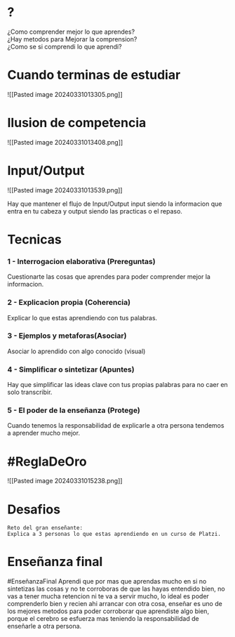
# ?  
<p> ¿Como comprender mejor lo que aprendes? <br>
¿Hay metodos para Mejorar la comprension?<br>
¿Como se si comprendi lo que aprendi?</p>



# Cuando terminas de estudiar 

![[Pasted image 20240331013305.png]]


# Ilusion de competencia

![[Pasted image 20240331013408.png]]


# Input/Output
![[Pasted image 20240331013539.png]]

Hay que mantener el flujo de Input/Output
input siendo la informacion que entra en tu cabeza y output siendo las practicas o el repaso.


# Tecnicas
### 1 - Interrogacion elaborativa (**Prereguntas**)
Cuestionarte las cosas que aprendes para poder comprender mejor la informacion.
### 2 - Explicacion propia (**Coherencia**)
Explicar lo que estas aprendiendo con tus palabras.
### 3 - Ejemplos y metaforas(**Asociar**)
Asociar lo aprendido con algo conocido (visual)
### 4 - Simplificar o sintetizar (**Apuntes**)
Hay que simplificar las ideas clave con tus propias palabras para no caer en solo transcribir.
### 5 - El poder de la enseñanza (**Protege**)
Cuando tenemos la responsabilidad de explicarle a otra persona tendemos a aprender mucho mejor.

# #ReglaDeOro
![[Pasted image 20240331015238.png]]

# Desafios
	Reto del gran enseñante:
	Explica a 3 personas lo que estas aprendiendo en un curso de Platzi.

# Enseñanza final
#EnseñanzaFinal 
Aprendi que por mas que aprendas mucho en si no sintetizas las cosas y no te corroboras de que las hayas entendido bien, no vas a tener mucha retencion ni te va a servir mucho, lo ideal es poder comprenderlo bien y recien ahi arrancar con otra cosa, enseñar es uno de los mejores metodos para poder corroborar que aprendiste algo bien, porque el cerebro se esfuerza mas teniendo la responsabilidad de enseñarle a otra persona.

